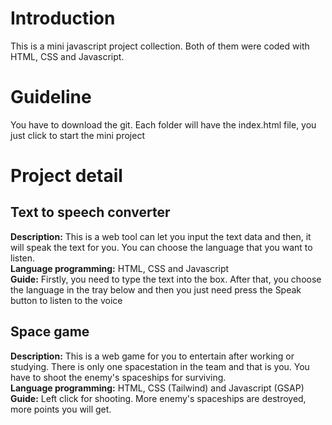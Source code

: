 # **Introduction**
This is a mini javascript project collection. Both of them were coded with HTML, CSS and Javascript.
# **Guideline**
You have to download the git. Each folder will have the index.html file, you just click to start the mini project
# **Project detail**
## **Text to speech converter**
 **Description:** This is a web tool can let you input the text data and then, it will speak the text for you. You can choose the language that you want to listen.
 <br>
 **Language programming:** HTML, CSS and Javascript
 <br>
 **Guide:** Firstly, you need to type the text into the box. After that, you choose the language in the tray below and then you just need press the Speak button to listen to the voice
## **Space game**
 **Description:** This is a web game for you to entertain after working or studying. There is only one spacestation in the team and that is you. You have to shoot the enemy's spaceships for surviving.
 <br>
 **Language programming:** HTML, CSS (Tailwind) and Javascript (GSAP)
 <br>
 **Guide:** Left click for shooting. More enemy's spaceships are destroyed, more points you will get.
 
